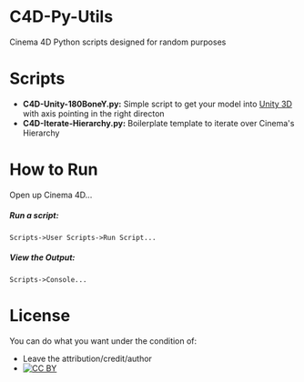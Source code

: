 C4D-Py-Utils
============

Cinema 4D Python scripts designed for random purposes

Scripts
========
 - **C4D-Unity-180BoneY.py:** Simple script to get your model into [Unity 3D](http://unity3d.com/) with axis pointing in the right directon
 - **C4D-Iterate-Hierarchy.py:** Boilerplate template to iterate over Cinema's Hierarchy

How to Run
==========
Open up Cinema 4D...

##### Run a script:
`Scripts->User Scripts->Run Script...`

##### View the Output:
`Scripts->Console...`

License
=======
You can do what you want under the condition of:
 - Leave the attribution/credit/author
 - [![CC BY](http://i.creativecommons.org/l/by/3.0/88x31.png)](https://creativecommons.org/licenses/by/3.0/)
